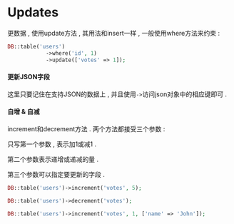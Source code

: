 # Updates

更数据 , 使用update方法 , 其用法和insert一样 , 一般使用where方法来约束 : 

```php
DB::table('users')
            ->where('id', 1)
            ->update(['votes' => 1]);
```

#### 更新JSON字段

这里只要记住在支持JSON的数据上 , 并且使用`->`访问json对象中的相应键即可 . 

#### 自增 & 自减

increment和decrement方法 . 两个方法都接受三个参数 : 

只写第一个参数 , 表示加1或减1 . 

第二个参数表示递增或递减的量 . 

第三个参数可以指定要更新的字段 . 

```php
DB::table('users')->increment('votes', 5);

DB::table('users')->decrement('votes');

DB::table('users')->increment('votes', 1, ['name' => 'John']);
```




